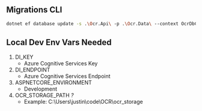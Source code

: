 ## Migrations CLI

```bash
dotnet ef database update -s .\Ocr.Api\ -p .\Ocr.Data\ --context OcrDbContext
```

## Local Dev Env Vars Needed

1. DI_KEY
    - Azure Cognitive Services Key
2. DI_ENDPOINT
    - Azure Cognitive Services Endpoint
3. ASPNETCORE_ENVIRONMENT
    - Development
4. OCR_STORAGE_PATH *?*
    - Example: C:\Users\justin\code\OCR\ocr_storage